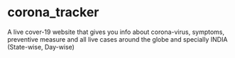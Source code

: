 # corona_tracker
A live cover-19 website that gives you info about corona-virus, symptoms, preventive measure and all live cases around the globe and specially INDIA (State-wise, Day-wise)
